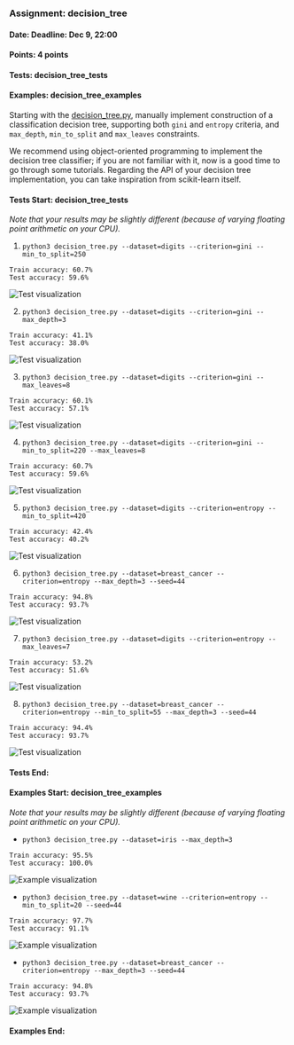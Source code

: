### Assignment: decision_tree
#### Date: Deadline: Dec 9, 22:00
#### Points: 4 points
#### Tests: decision_tree_tests
#### Examples: decision_tree_examples

Starting with the [decision_tree.py](https://github.com/ufal/npfl129/tree/master/labs/09/decision_tree.py),
manually implement construction of a classification decision tree, supporting both
`gini` and `entropy` criteria, and `max_depth`, `min_to_split` and `max_leaves`
constraints.

We recommend using object-oriented programming to implement the decision tree
classifier; if you are not familiar with it, now is a good time to go through
some tutorials. Regarding the API of your decision tree implementation, you can
take inspiration from scikit-learn itself.

#### Tests Start: decision_tree_tests
_Note that your results may be slightly different (because of varying floating point arithmetic on your CPU)._

1. `python3 decision_tree.py --dataset=digits --criterion=gini --min_to_split=250`
```
Train accuracy: 60.7%
Test accuracy: 59.6%
```
![Test visualization](//ufal.mff.cuni.cz/~courses/npfl129/2425/tasks/figures/decision_tree_1.svgz)

2. `python3 decision_tree.py --dataset=digits --criterion=gini --max_depth=3`
```
Train accuracy: 41.1%
Test accuracy: 38.0%
```
![Test visualization](//ufal.mff.cuni.cz/~courses/npfl129/2425/tasks/figures/decision_tree_2.svgz)

3. `python3 decision_tree.py --dataset=digits --criterion=gini --max_leaves=8`
```
Train accuracy: 60.1%
Test accuracy: 57.1%
```
![Test visualization](//ufal.mff.cuni.cz/~courses/npfl129/2425/tasks/figures/decision_tree_3.svgz)

4. `python3 decision_tree.py --dataset=digits --criterion=gini --min_to_split=220 --max_leaves=8`
```
Train accuracy: 60.7%
Test accuracy: 59.6%
```
![Test visualization](//ufal.mff.cuni.cz/~courses/npfl129/2425/tasks/figures/decision_tree_4.svgz)

5. `python3 decision_tree.py --dataset=digits --criterion=entropy --min_to_split=420`
```
Train accuracy: 42.4%
Test accuracy: 40.2%
```
![Test visualization](//ufal.mff.cuni.cz/~courses/npfl129/2425/tasks/figures/decision_tree_5.svgz)

6. `python3 decision_tree.py --dataset=breast_cancer --criterion=entropy --max_depth=3 --seed=44`
```
Train accuracy: 94.8%
Test accuracy: 93.7%
```
![Test visualization](//ufal.mff.cuni.cz/~courses/npfl129/2425/tasks/figures/decision_tree_6.svgz)

7. `python3 decision_tree.py --dataset=digits --criterion=entropy --max_leaves=7`
```
Train accuracy: 53.2%
Test accuracy: 51.6%
```
![Test visualization](//ufal.mff.cuni.cz/~courses/npfl129/2425/tasks/figures/decision_tree_7.svgz)

8. `python3 decision_tree.py --dataset=breast_cancer --criterion=entropy --min_to_split=55 --max_depth=3 --seed=44`
```
Train accuracy: 94.4%
Test accuracy: 93.7%
```
![Test visualization](//ufal.mff.cuni.cz/~courses/npfl129/2425/tasks/figures/decision_tree_8.svgz)
#### Tests End:
#### Examples Start: decision_tree_examples
_Note that your results may be slightly different (because of varying floating point arithmetic on your CPU)._

- `python3 decision_tree.py --dataset=iris --max_depth=3`
```
Train accuracy: 95.5%
Test accuracy: 100.0%
```
![Example visualization](//ufal.mff.cuni.cz/~courses/npfl129/2425/tasks/figures/decision_tree_dtreeviz_1.svgz)

- `python3 decision_tree.py --dataset=wine --criterion=entropy --min_to_split=20 --seed=44`
```
Train accuracy: 97.7%
Test accuracy: 91.1%
```
![Example visualization](//ufal.mff.cuni.cz/~courses/npfl129/2425/tasks/figures/decision_tree_dtreeviz_2.svgz)

- `python3 decision_tree.py --dataset=breast_cancer --criterion=entropy --max_depth=3 --seed=44`
```
Train accuracy: 94.8%
Test accuracy: 93.7%
```
![Example visualization](//ufal.mff.cuni.cz/~courses/npfl129/2425/tasks/figures/decision_tree_dtreeviz_3.svgz)
#### Examples End:
